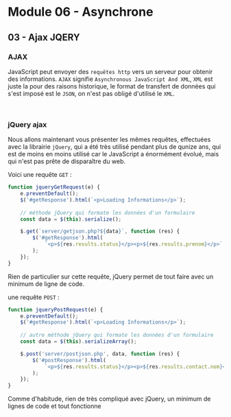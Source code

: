 # Module 06 - Asynchrone

## 03 - Ajax JQERY

### AJAX

JavaScript peut envoyer des `requêtes http` vers un serveur pour obtenir des informations. `AJAX` signifie `Asynchronous JavaScript And XML`, `XML` est juste la pour des raisons historique, le format de transfert de données qui s'est imposé est le `JSON`, on n'est pas obligé d'utilisé le `XML`.

&nbsp;

### jQuery ajax

Nous allons maintenant vous présenter les mêmes requêtes, effectuées avec la librairie `jQuery`, qui a été très utilisé pendant plus de qunize ans, qui est de moins en moins utilisé car le JavaScript a énormément évolué, mais qui n'est pas prête de disparaître du web.

Voici une requête `GET` :

````js
function jqueryGetRequest(e) {
    e.preventDefault();
    $('#getResponse').html(`<p>Loading Informations</p>`);
    
    // méthode jQuery qui formate les données d'un formulaire
    const data = $(this).serialize();

    $.get(`server/getjson.php?${data}`, function (res) {
        $('#getResponse').html(
            `<p>${res.results.status}</p><p>${res.results.prenom}</p>`
        );
    });
}
````

Rien de particulier sur cette requête, jQuery permet de tout faire avec un minimum de ligne de code.

une requête `POST` :

````js
function jqueryPostRequest(e) {
    e.preventDefault();
    $('#getResponse').html(`<p>Loading Informations</p>`);
    
    // autre méthode jQuery qui formate les données d'un formulaire
    const data = $(this).serializeArray();

    $.post('server/postjson.php', data, function (res) {
        $('#postResponse').html(
            `<p>${res.results.status}</p><p>${res.results.contact.nom}</p><p>${res.results.contact.prenom}</p>`
        );
    });
}
````

Comme d'habitude, rien de très compliqué avec jQuery, un minimum de lignes de code et tout fonctionne
